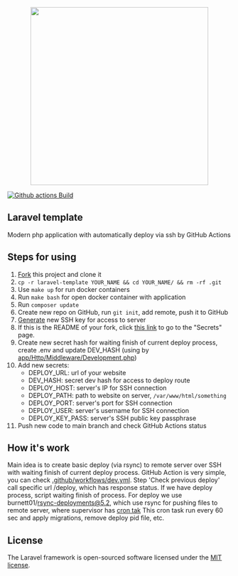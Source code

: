 <p align="center"><a href="https://laravel.com" target="_blank"><img src="https://raw.githubusercontent.com/laravel/art/master/logo-lockup/5%20SVG/2%20CMYK/1%20Full%20Color/laravel-logolockup-cmyk-red.svg" width="400"></a></p>

<p align="center">

[![Github actions Build](https://github.com/setnemo/laravel-template/workflows/dev/badge.svg)](//github.com/setnemo/laravel-template/actions)

</p>

## Laravel template

Modern php application with automatically deploy via ssh by GitHub Actions

## Steps for using

1. [Fork](https://github.com/setnemo/laravel-template/fork) this project and clone it
2. `cp -r laravel-template YOUR_NAME && cd YOUR_NAME/ && rm -rf .git`
3. Use `make up` for run docker containers
4. Run `make bash` for open docker container with application
5. Run `composer update`
6. Create new repo on GitHub, run `git init`, add remote, push it to GitHub
7. [Generate](https://docs.github.com/en/authentication/connecting-to-github-with-ssh/generating-a-new-ssh-key-and-adding-it-to-the-ssh-agent) new SSH key for access to server
8. If this is the README of your fork, click [this link](../../settings/secrets/actions) to go to the "Secrets" page.
9. Create new secret hash for waiting finish of current deploy process, create .env and update DEV_HASH (using by [app/Http/Middleware/Development.php](app/Http/Middleware/Development.php))
10. Add new secrets:
    - DEPLOY_URL: url of your website
    - DEV_HASH: secret dev hash for access to deploy route
    - DEPLOY_HOST: server's IP for SSH connection
    - DEPLOY_PATH: path to website on server, `/var/www/html/something`
    - DEPLOY_PORT: server's port for SSH connection
    - DEPLOY_USER: server's username for SSH connection
    - DEPLOY_KEY_PASS: server's SSH public key passphrase
11. Push new code to main branch and check GitHub Actions status 

## How it's work

Main idea is to create basic deploy (via rsync) to remote server over SSH with waiting finish of current deploy process.
GitHub Action is very simple, you can check [.github/workflows/dev.yml](.github/workflows/dev.yml). Step 'Check previous deploy'
call specific url /deploy, which has response status. If we have deploy process, script waiting finish of process. For deploy
we use burnett01/rsync-deployments@5.2, which use rsync for pushing files to remote server, where supervisor has [cron tak](supervisor/deploy.conf)
This cron task run every 60 sec and apply migrations, remove deploy pid file, etc.

## License

The Laravel framework is open-sourced software licensed under the [MIT license](https://opensource.org/licenses/MIT).
